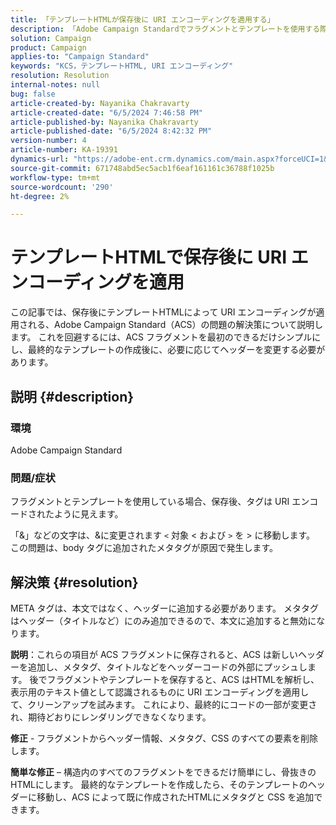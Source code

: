 ```yaml
---
title: 「テンプレートHTMLが保存後に URI エンコーディングを適用する」
description: 「Adobe Campaign Standardでフラグメントとテンプレートを使用する際に、タグの URI エンコーディングを防ぐ方法を説明します。」
solution: Campaign
product: Campaign
applies-to: "Campaign Standard"
keywords: "KCS，テンプレートHTML, URI エンコーディング"
resolution: Resolution
internal-notes: null
bug: false
article-created-by: Nayanika Chakravarty
article-created-date: "6/5/2024 7:46:58 PM"
article-published-by: Nayanika Chakravarty
article-published-date: "6/5/2024 8:42:32 PM"
version-number: 4
article-number: KA-19391
dynamics-url: "https://adobe-ent.crm.dynamics.com/main.aspx?forceUCI=1&pagetype=entityrecord&etn=knowledgearticle&id=4ae9125b-7423-ef11-840b-6045bd006b25"
source-git-commit: 671748abd5ec5acb1f6eaf161161c36788f1025b
workflow-type: tm+mt
source-wordcount: '290'
ht-degree: 2%

---
```


# テンプレートHTMLで保存後に URI エンコーディングを適用


この記事では、保存後にテンプレートHTMLによって URI エンコーディングが適用される、Adobe Campaign Standard（ACS）の問題の解決策について説明します。 これを回避するには、ACS フラグメントを最初のできるだけシンプルにし、最終的なテンプレートの作成後に、必要に応じてヘッダーを変更する必要があります。

## 説明 {#description}


### 環境

Adobe Campaign Standard

### 問題/症状

フラグメントとテンプレートを使用している場合、保存後、タグは URI エンコードされたように見えます。

「&amp;」などの文字は、&amp;に変更されます `<`  対象 &lt; および `>` を > に移動します。 この問題は、body タグに追加されたメタタグが原因で発生します。


## 解決策 {#resolution}


META タグは、本文ではなく、ヘッダーに追加する必要があります。 メタタグはヘッダー（タイトルなど）にのみ追加できるので、本文に追加すると無効になります。

<b>説明</b>：これらの項目が ACS フラグメントに保存されると、ACS は新しいヘッダーを追加し、メタタグ、タイトルなどをヘッダーコードの外部にプッシュします。 後でフラグメントやテンプレートを保存すると、ACS はHTMLを解析し、表示用のテキスト値として認識されるものに URI エンコーディングを適用して、クリーンアップを試みます。 これにより、最終的にコードの一部が変更され、期待どおりにレンダリングできなくなります。

<b>修正</b> - フラグメントからヘッダー情報、メタタグ、CSS のすべての要素を削除します。

<b>簡単な修正</b>  – 構造内のすべてのフラグメントをできるだけ簡単にし、骨抜きのHTMLにします。 最終的なテンプレートを作成したら、そのテンプレートのヘッダーに移動し、ACS によって既に作成されたHTMLにメタタグと CSS を追加できます。
